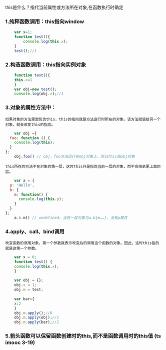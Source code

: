 this是什么？指代当前属性或方法所在对象,在函数执行时确定

### 1.纯粹函数调用：this指向window
```javascript
	var x=1;
	function test(){
	    console.log(this.x);
	}
	test();//1
```	
### 2.构造函数调用：this指向实例对象
```javascript
	function test(){
	this.x=1
	}
	var obj=new test();
	console.log(obj.x);//1
```	
### 3.对象的属性方法中：
	如果对象的方法里面包含this，this的指向就是方法运行时所在的对象。该方法赋值给另一个对象，就会改变this的指向。
```javascript
	var obj ={
  foo: function () {
    console.log(this);
  }
};
	obj.foo() // obj，foo方法运行在obj对象上，所以this指obj对象
```	
	this所在的方法不在对象的第一层，这时this只是指向当前一层的对象，而不会继承更上面的层。
```javascript
	var a = {
  p: 'Hello',
  b: {
    m: function() {
      console.log(this.p);
    }
  }
};
	a.b.m() // undefined，当前一层对象为a.b{m……}，没有p属性
```	
	
### 4.apply、call、bind调用
	改变函数的调用对象，第一个参数就表示改变后的调用这个函数的对象。因此，这时this指的就是这第一个参数。
```javascript
	var x = 0;
	function test() {
	console.log(this.x);
	}
	
	var obj = {};
	obj.x = 1;
	obj.m = test;
	
	var bar={
	x:2
	}
	obj.m.apply();//0
	obj.m.apply(obj);//1
	obj.m.apply(bar);//2
```	
### 5.箭头函数可以保留函数创建时的this,而不是函数调用时的this值 (ts imooc 3-19)
